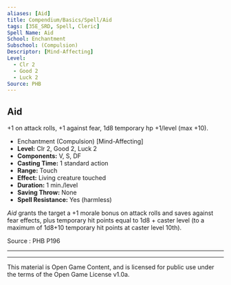 ```yaml
---
aliases: [Aid]
title: Compendium/Basics/Spell/Aid
tags: [35E_SRD, Spell, Cleric]
Spell Name: Aid
School: Enchantment
Subschool: (Compulsion)
Descriptor: [Mind-Affecting]
Level:
  - Clr 2
  - Good 2
  - Luck 2
Source: PHB
---
```



## Aid

+1 on attack rolls, +1 against fear, 1d8 temporary hp +1/level (max +10).

*   Enchantment (Compulsion) [Mind-Affecting]
*   **Level:** Clr 2, Good 2, Luck 2
*   **Components:** V, S, DF
*   **Casting Time:** 1 standard action
*   **Range:** Touch
*   **Effect:** Living creature touched
*   **Duration:** 1 min./level
*   **Saving Throw:** None
*   **Spell Resistance:** Yes (harmless)

<p><i>Aid</i> grants the target a +1 morale bonus on attack rolls and saves against fear effects, plus temporary hit points equal to 1d8 + caster level (to a maximum of 1d8+10 temporary hit points at caster level 10th).</p>

Source : PHB P196

---

---

This material is Open Game Content, and is licensed for public use under
the terms of the Open Game License v1.0a.
